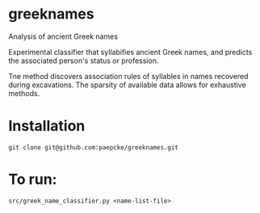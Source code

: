 # greeknames
Analysis of ancient Greek names

Experimental classifier that syllabifies ancient Greek names,
and predicts the associated person's status or profession.

Tne method discovers association rules of syllables in names
recovered during excavations. The sparsity of available data allows
for exhaustive methods.

# Installation

`git clone git@github.com:paepcke/greeknames.git`

# To run:

`src/greek_name_classifier.py <name-list-file>`



